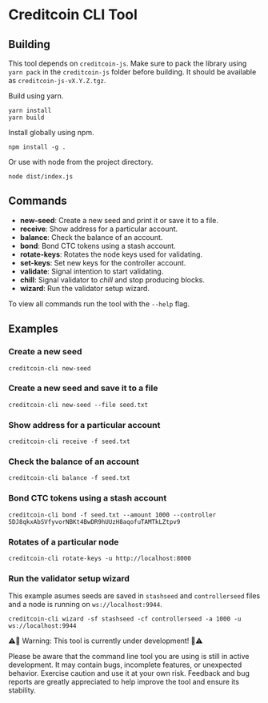 # Creditcoin CLI Tool

## Building

This tool depends on `creditcoin-js`. Make sure to pack the library using `yarn pack` in the `creditcoin-js` folder before building. It should be available as `creditcoin-js-vX.Y.Z.tgz`.

Build using yarn.

```
yarn install
yarn build
```

Install globally using npm.

```
npm install -g .
```

Or use with node from the project directory.

```
node dist/index.js
```

## Commands

- **new-seed**: Create a new seed and print it or save it to a file.
- **receive**: Show address for a particular account.
- **balance**: Check the balance of an account.
- **bond**: Bond CTC tokens using a stash account.
- **rotate-keys**: Rotates the node keys used for validating.
- **set-keys**: Set new keys for the controller account.
- **validate**: Signal intention to start validating.
- **chill**: Signal validator to *chill* and stop producing blocks.
- **wizard**: Run the validator setup wizard.

To view all commands run the tool with the `--help` flag.

## Examples

### Create a new seed

```
creditcoin-cli new-seed
```

### Create a new seed and save it to a file

```
creditcoin-cli new-seed --file seed.txt
```

### Show address for a particular account

```
creditcoin-cli receive -f seed.txt
```

### Check the balance of an account

```
creditcoin-cli balance -f seed.txt
```

### Bond CTC tokens using a stash account

```
creditcoin-cli bond -f seed.txt --amount 1000 --controller 5DJ8qkxAbSVfyvorNBKt4BwDR9hUUzH8aqofuTAMTkLZtpv9
```

### Rotates of a particular node

```
creditcoin-cli rotate-keys -u http://localhost:8000
```

### Run the validator setup wizard
This example asumes seeds are saved in `stashseed` and `controllerseed` files and a node is running on `ws://localhost:9944`.

```
creditcoin-cli wizard -sf stashseed -cf controllerseed -a 1000 -u ws://localhost:9944
```

⚠️🔧 Warning: This tool is currently under development! 🔧⚠️

Please be aware that the command line tool you are using is still in active development. It may contain bugs, incomplete features, or unexpected behavior. Exercise caution and use it at your own risk. Feedback and bug reports are greatly appreciated to help improve the tool and ensure its stability.